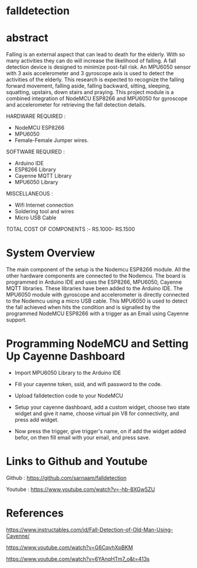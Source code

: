 # falldetection
# abstract
Falling is an external aspect that can lead to death for the elderly. With so many activities they can do will increase the likelihood of falling. A fall detection device is designed to minimize post-fall risk. An MPU6050 sensor with 3 axis accelerometer and 3 gyroscope axis is used to detect the activities of the elderly. This research is expected to recognize the falling forward movement, falling aside, falling backward, sitting, sleeping, squatting, upstairs, down stairs and praying. This project module is a combined integration of NodeMCU ESP8266 and MPU6050 for gyroscope and accelerometer for retrieving the fall detection details.

HARDWARE REQUIRED :
* NodeMCU ESP8266
* MPU6050
* Female-Female Jumper wires.

SOFTWARE REQUIRED :
* Arduino IDE
* ESP8266 Library
* Cayenne MQTT Library
* MPU6050 Library

MISCELLANEOUS :
* Wifi Internet connection
* Soldering tool and wires
* Micro USB Cable

TOTAL COST OF COMPONENTS :- RS.1000- RS.1500

# System Overview
The main component of the setup is the Nodemcu ESP8266 module. All the other hardware components are connected to the Nodemcu. The board is programmed in Arduino IDE and uses the ESP8266, MPU6050, Cayenne MQTT libraries. These libraries have been added to the Arduino IDE. The MPU6050 module with gyroscope and accelerometer is directly connected to the Nodemcu using a micro USB cable. This MPU6050 is used to detect the fall achieved when hits the condition and is signalled by the programmed NodeMCU ESP8266 with a trigger as an Email using Cayenne support.

# Programming NodeMCU and Setting Up Cayenne Dashboard
* Import MPU6050 Library to the Arduino IDE
* Fill your cayenne token, ssid, and wifi password to the code.
* Upload falldetection code to your NodeMCU

* Setup your cayenne dashboard, add a custom widget, choose two state widget and give it name, choose virtual pin V8 for connectivity, and press add widget.
* Now press the trigger, give trigger's name, on if add the widget added befor, on then fill email with your email, and press save.

# Links to Github and Youtube

Github : https://github.com/sarnaam/falldetection

Youtube : https://www.youtube.com/watch?v=-hb-8XGw5ZU


# References

https://www.instructables.com/id/Fall-Detection-of-Old-Man-Using-Cayenne/

https://www.youtube.com/watch?v=G6CqvhXpBKM

https://www.youtube.com/watch?v=6YAnqHTm7_o&t=413s
